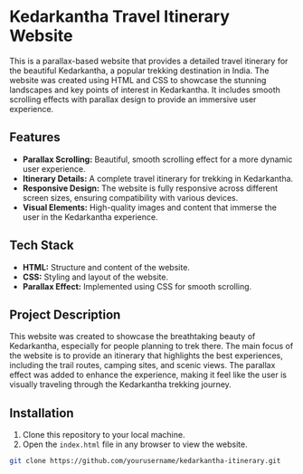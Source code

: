 # Kedarkantha Travel Itinerary Website

This is a parallax-based website that provides a detailed travel itinerary for the beautiful Kedarkantha, a popular trekking destination in India. The website was created using HTML and CSS to showcase the stunning landscapes and key points of interest in Kedarkantha. It includes smooth scrolling effects with parallax design to provide an immersive user experience.

## Features

- **Parallax Scrolling:** Beautiful, smooth scrolling effect for a more dynamic user experience.
- **Itinerary Details:** A complete travel itinerary for trekking in Kedarkantha.
- **Responsive Design:** The website is fully responsive across different screen sizes, ensuring compatibility with various devices.
- **Visual Elements:** High-quality images and content that immerse the user in the Kedarkantha experience.

## Tech Stack

- **HTML:** Structure and content of the website.
- **CSS:** Styling and layout of the website.
- **Parallax Effect:** Implemented using CSS for smooth scrolling.

## Project Description

This website was created to showcase the breathtaking beauty of Kedarkantha, especially for people planning to trek there. The main focus of the website is to provide an itinerary that highlights the best experiences, including the trail routes, camping sites, and scenic views. The parallax effect was added to enhance the experience, making it feel like the user is visually traveling through the Kedarkantha trekking journey.

## Installation

1. Clone this repository to your local machine.
2. Open the `index.html` file in any browser to view the website.

```bash
git clone https://github.com/yourusername/kedarkantha-itinerary.git
